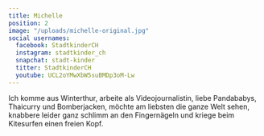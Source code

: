 ```yaml
---
title: Michelle
position: 2
image: "/uploads/michelle-original.jpg"
social usernames:
  facebook: StadtkinderCH
  instagram: stadtkinder_ch
  snapchat: stadt-kinder
  titter: StadtkinderCH
  youtube: UCL2oYMwXbW5suBMDp3oM-Lw
---
```


Ich komme aus Winterthur, arbeite als Videojournalistin, liebe Pandababys, Thaicurry und Bomberjacken, möchte am liebsten die ganze Welt sehen, knabbere leider ganz schlimm an den Fingernägeln und kriege beim Kitesurfen einen freien Kopf.
